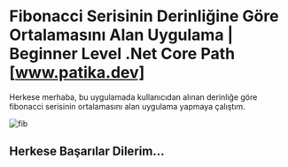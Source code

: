 # Fibonacci Serisinin Derinliğine Göre Ortalamasını Alan Uygulama | Beginner Level .Net Core Path [www.patika.dev]

Herkese merhaba, bu uygulamada kullanıcıdan alınan derinliğe göre fibonacci serisinin ortalamasını alan uygulama yapmaya çalıştım. 

![fib](https://github.com/ytcaglar/Average-Fibonacci-App/assets/93604446/6896aa69-d94b-4c0c-b956-ef035ff4e289)

## Herkese Başarılar Dilerim...

